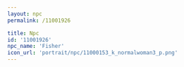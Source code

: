 ```yaml
---
layout: npc
permalink: /11001926

title: Npc
id: '11001926'
npc_name: 'Fisher'
icon_url: 'portrait/npc/11000153_k_normalwoman3_p.png'
---
```

